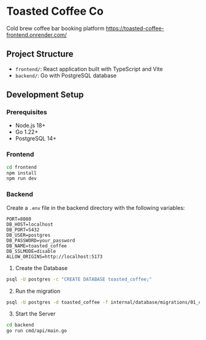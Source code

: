 ﻿# Toasted Coffee Co
Cold brew coffee bar booking platform
https://toasted-coffee-frontend.onrender.com/

## Project Structure

- `frontend/`: React application built with TypeScript and Vite
- `backend/`: Go with PostgreSQL database

## Development Setup

### Prerequisites

- Node.js 18+
- Go 1.22+
- PostgreSQL 14+

### Frontend

```bash
cd frontend
npm install
npm run dev
```

### Backend

Create a `.env` file in the backend directory with the following variables:

```env
PORT=8080
DB_HOST=localhost
DB_PORT=5432
DB_USER=postgres
DB_PASSWORD=your_password
DB_NAME=toasted_coffee
DB_SSLMODE=disable
ALLOW_ORIGINS=http://localhost:5173
```

1. Create the Database

```bash
psql -U postgres -c "CREATE DATABASE toasted_coffee;"
```

2. Run the migration

```bash
psql -U postgres -d toasted_coffee -f internal/database/migrations/01_create_bookings_table.sql
```

3. Start the Server

```bash
cd backend
go run cmd/api/main.go
```
